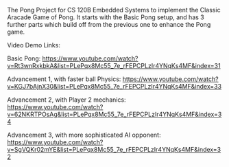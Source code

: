 The Pong Project for CS 120B Embedded Systems to implement the Classic Aracade Game of Pong. It starts with the Basic Pong setup, and has 3 further parts which build off from the previous one to enhance the Pong game.

Video Demo Links:

Basic Pong: https://www.youtube.com/watch?v=Rt3wnRxkbkA&list=PLePqx8Mc55_7e_rFEPCPLzIr4YNqKs4MF&index=31

Advancement 1, with faster ball Physics: https://www.youtube.com/watch?v=KGJ7bAjnX30&list=PLePqx8Mc55_7e_rFEPCPLzIr4YNqKs4MF&index=33

Advancement 2, with Player 2 mechanics: https://www.youtube.com/watch?v=62NKRTPOsAg&list=PLePqx8Mc55_7e_rFEPCPLzIr4YNqKs4MF&index=34

Advancement 3, with more sophisticated AI opponent: https://www.youtube.com/watch?v=SgVQKr02mYE&list=PLePqx8Mc55_7e_rFEPCPLzIr4YNqKs4MF&index=32